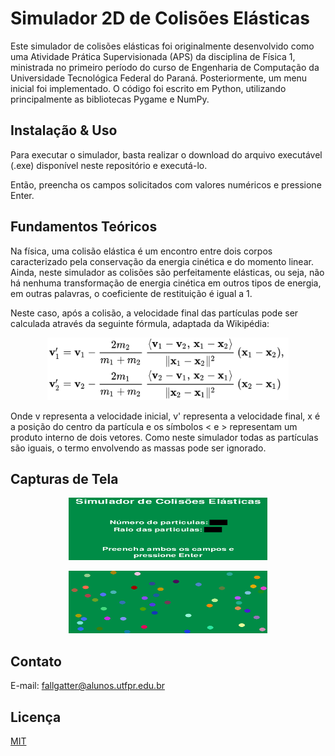 # Simulador 2D de Colisões Elásticas
Este simulador de colisões elásticas foi originalmente desenvolvido como uma Atividade Prática Supervisionada (APS) da disciplina de Física 1, ministrada no primeiro período do curso de Engenharia de Computação da Universidade Tecnológica Federal do Paraná. Posteriormente, um menu inicial foi implementado. O código foi escrito em Python, utilizando principalmente as bibliotecas Pygame e NumPy.

## Instalação & Uso

Para executar o simulador, basta realizar o download do arquivo executável (.exe) disponível neste repositório e executá-lo.

Então, preencha os campos solicitados com valores numéricos e pressione Enter.

## Fundamentos Teóricos
Na física, uma colisão elástica é um encontro entre dois corpos caracterizado pela conservação da energia cinética e do momento linear. Ainda, neste simulador as colisões são perfeitamente elásticas, ou seja, não há nenhuma transformação de energia cinética em outros tipos de energia, em outras palavras, o coeficiente de restituição é igual a 1.

Neste caso, após a colisão, a velocidade final das partículas pode ser calculada através da seguinte fórmula, adaptada da Wikipédia:
<p align="center">
  <img src="https://github.com/fallgatter/simulador-de-colisoes/blob/main/Imagens/formula.png" width="386" height="100" />
</p>
Onde v representa a velocidade inicial, v' representa a velocidade final, x é a posição do centro da partícula e os símbolos < e > representam um produto interno de dois vetores. Como neste simulador todas as partículas são iguais, o termo envolvendo as massas pode ser ignorado.

## Capturas de Tela
<p align="center">
  <img src="https://github.com/fallgatter/simulador-de-colisoes/blob/main/Imagens/menu.png" width="318" height="100" />
</p>

<p align="center">
  <img src="https://github.com/fallgatter/simulador-de-colisoes/blob/main/Imagens/running.png" width="318" height="100" />
</p>

## Contato
E-mail: fallgatter@alunos.utfpr.edu.br

## Licença
[MIT](https://choosealicense.com/licenses/mit/)
